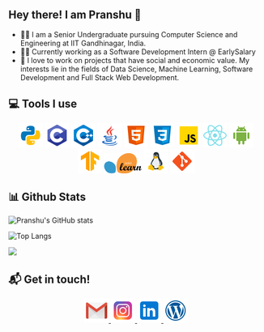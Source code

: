 <!--
**pranshu-kumar/pranshu-kumar** is a ✨ _special_ ✨ repository because its `README.md` (this file) appears on your GitHub profile.

Here are some ideas to get you started:

- 🔭 I’m currently working on ...
- 🌱 I’m currently learning ...
- 👯 I’m looking to collaborate on ...
- 🤔 I’m looking for help with ...
- 💬 Ask me about ...
- 📫 How to reach me: ...
- 😄 Pronouns: ...
- ⚡ Fun fact: ...
-->

 ## Hey there! I am Pranshu 👋

* 👨‍🎓 I am a Senior Undergraduate pursuing Computer Science and Engineering at IIT Gandhinagar, India. 
* 👨‍💼 Currently working as a Software Development Intern @ EarlySalary
* 🌟 I love to work on projects that have social and economic value. My interests lie in the fields of Data Science, Machine Learning, Software Development and Full Stack Web Development.

## :computer: Tools I use

<p align="center">
<img src="icons/python.png" title="Python">
<img src="icons/c.png" title="C">
<img src="icons/c++.png" title="C++">
<img src="icons/java.png" title="Java">
<img src="icons/html.png" title="HTML5">
<img src="icons/css.png" title="CSS">
<img src="icons/js.png" title="Javascript">
<img src="icons/react-native.png" title="React-Native" height="48px">
<img src="icons/android.png" title="Android Studio" height="48px">
<img src="icons/tensorflow.png" title="Tensorflow">
<img src="icons/scikit.png" height="40px" title="Scikit Learn">
<img src="icons/linux.png" title="Linux">
<img src="icons/git.png" title="Git">
</p>

## :bar_chart: Github Stats
![Pranshu's GitHub stats](https://github-readme-stats.vercel.app/api?username=pranshu-kumar)

![Top Langs](https://github-readme-stats.vercel.app/api/top-langs/?username=pranshu-kumar&layout=compact)

![](https://komarev.com/ghpvc/?username=pranshu-kumar&color=green)

## :mailbox_with_mail: Get in touch!
<p align="center">
<a href="mailto:pranshu.kumar@iitgn.ac.in">
<img src="icons/gmail.png">
</a>
<a href='https://www.instagram.com/pranshu__05'>
<img src="icons/insta.png" height="48px">
</a>
<a href='https://www.linkedin.com/in/pranshu-kumar-gond/'>
<img src="icons/linkedin.png" height="48px">
</a>

<a href='https://madravenwrites.wordpress.com/'>
<img src="icons/wp.png" height="48px">
</a>

</p>


